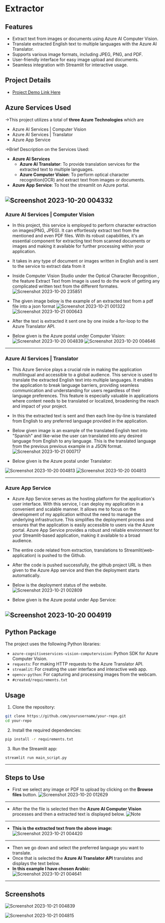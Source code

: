 # Extractor

## Features

- Extract text from images or documents using Azure AI Computer Vision.
- Translate extracted English text to multiple languages with the Azure AI Translator.
- Supports various image formats, including JPEG, PNG, and PDF.
- User-friendly interface for easy image upload and documents.
- Seamless integration with Streamlit for interactive usage.

## Project Details

- [Project Demo Link Here](https://extractor9000.azurewebsites.net/)


## Azure Services Used

&rarr;This project utilizes a total of **three Azure Technologies** which are 
- Azure AI Services | Computer Vision
- Azure AI Services | Translator
- Azure App Service

&rarr;Brief Description on the Services Used:
* **Azure AI Services**
  * **Azure AI Translator**: To provide translation services for the extracted text to multiple languages.
  * **Azure Computer Vision**: To perform optical character recognition(OCR) and extract text from images or documents.
* **Azure App Service**: To host the streamlit on Azure portal.

![Screenshot 2023-10-20 004332](https://github.com/sho6000/Extractor/assets/57789899/88af003a-6551-4bd5-ae04-b6523e8f55a3)
---
### Azure AI Services | Computer Vision
- In this project, this service is employed to perform character extraction on images(PNG, JPEG). It can effortlessly extract text from the mentioned and even PDF files. With its robust capabilities, it's an essential component for extracting text from scanned documents or images and making it available for further processing within your application.
- It takes in any type of document or images written in English and is sent to the service to extract data from it
- Inside Computer Vision Studio under the Optical Character Recognition , the feature Extract Text from Image is used to do the work of getting any complicated written text from the different formates.
![Screenshot 2023-10-20 235851](https://github.com/sho6000/Extractor/assets/122631521/155ba48c-6f29-4bfe-be7b-d458e617c2fa)


- The given image below is the example of an extracted text from a pdf file into a json format
![Screenshot 2023-10-21 001322](https://github.com/sho6000/Extractor/assets/122631521/4f78e975-32ee-4a5b-8d03-d839f4e4a6b8)
![Screenshot 2023-10-21 000643](https://github.com/sho6000/Extractor/assets/122631521/9d00f13c-4196-422b-8d17-e804d6f9c6ab)


- After the text is extracted it sent one by one inside a for-loop to the Azure Translator API.
- Below given is the Azure postal under Computer Vision:
![Screenshot 2023-10-20 004839](https://github.com/sho6000/Extractor/assets/57789899/1dc11a05-88ed-404a-8a00-5e5d07c5c861)
![Screenshot 2023-10-20 004646](https://github.com/sho6000/Extractor/assets/57789899/aeae7727-2bf6-4c09-a95a-f09c70abdb20)

---
### Azure AI Services | Translator
- This Azure Service plays a crucial role in making the application multilingual and accessible to a global audience. This service is used to translate the extracted English text into multiple languages. It enables the application to break language barriers, providing seamless communication and understanding for users regardless of their language preferences. This feature is especially valuable in applications where content needs to be translated or localized, broadening the reach and impact of your project.

- In this the extracted text is sent and then each line-by-line is translated from English to any preferred language provided in the application.

- Below given image is an example of the translated English text into "Spanish" and like-wise the user can translated into any desired language from English to any language. This is the translated language from the previous previous example in a JSON format.
![Screenshot 2023-10-21 000717](https://github.com/sho6000/Extractor/assets/122631521/f4767cb9-5d94-4442-8a11-8fd1668c8fed)
- Below given is the Azure postal under Translator:

![Screenshot 2023-10-20 004813](https://github.com/sho6000/Extractor/assets/57789899/9d46453f-0e3f-45e1-ae9e-def553f3e60a)
![Screenshot 2023-10-20 004813](https://github.com/sho6000/Extractor/assets/57789899/911a7548-4248-496c-aef1-ab13f9b7d8e3)

---
### Azure App Service
- Azure App Service serves as the hosting platform for the application's user interface. With this service, I can deploy my application in a convenient and scalable manner. It allows me to focus on the development of my application without the need to manage the underlying infrastructure. This simplifies the deployment process and ensures that the application is easily accessible to users via the Azure portal. Azure App Service provides a robust and reliable environment for your Streamlit-based application, making it available to a broad audience.

- The entire code related from extraction, translations to Streamlit(web-application) is pushed to the Github.
- After the code is pushed successfully, the github project URL is then given to the Azure App service and then the deployment starts automatically.
- Below is the deployment status of the website.
![Screenshot 2023-10-21 002809](https://github.com/sho6000/Extractor/assets/122631521/6fa8a094-d682-4c74-aec2-7929e770d441)
- Below given is the Azure postal under App Service:

![Screenshot 2023-10-20 004919](https://github.com/sho6000/Extractor/assets/57789899/5543d46d-0074-4ff3-83df-622da778072d)
---

## Python Package

The project uses the following Python libraries:

- `azure-cognitiveservices-vision-computervision`: Python SDK for Azure Computer Vision.
- `requests`: For making HTTP requests to the Azure Translator API.
- `streamlit`: For creating the user interface and interactive web app.
- `opencv-python`: For capturing and processing images from the webcam.
- `#created/requirements.txt`

## Usage

1. Clone the repository:

```bash
git clone https://github.com/yourusername/your-repo.git
cd your-repo
```

2. Install the required dependencies:

```bash
pip install -r requirements.txt
```

3. Run the Streamlit app:

```bash
streamlit run main_script.py
```
---

## Steps to Use
- First  we select any image or PDF to upload by clicking on the **Browse files** button.
![Screenshot 2023-10-20 012629](https://github.com/sho6000/sho6000/assets/57789899/bb8624b5-a4b6-4300-9e5a-bcba3bb02adf)
---
- After the the file is selected then the **Azure AI Computer Vision** processes and then a extracted text is displayed below.
![Note](https://github.com/sho6000/Extractor/assets/122631521/2f4e3c8c-ba31-40a2-881c-ba1d471e553b)
---
- **This is the extracted text from the above image:**
![Screenshot 2023-10-21 004420](https://github.com/sho6000/Extractor/assets/122631521/48ae59b9-f9dc-4411-9ef5-9d6ed849273f)
---
- Then we go down and select the preferred language you want to translate.
- Once that is selected the **Azure AI Translator API** translates and displays the text below.
- **In this example I have chosen Arabic:**
![Screenshot 2023-10-21 004641](https://github.com/sho6000/Extractor/assets/122631521/0cf753fa-2358-4609-a42f-7d68c4be260d)
---


## Screenshots

![Screenshot 2023-10-21 004839](https://github.com/sho6000/Extractor/assets/122631521/4586f45c-7d1f-41d4-bb91-0de322e5d442)

![Screenshot 2023-10-21 004815](https://github.com/sho6000/Extractor/assets/122631521/c865ee66-c2ab-426b-b39a-76fbd633ae4e)


